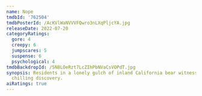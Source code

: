 ```yaml
---
name: Nope
tmdbId: '762504'
tmdbPosterId: /AcKVlWaNVVVFQwro3nLXqPljcYA.jpg
releaseDate: 2022-07-20
categoryRatings:
  gore: 4
  creepy: 6
  jumpscares: 5
  suspense: 6
  psychological: 4
tmdbBackdropId: /5N8LOeRzt7LcZIhPbNVaCsVOPdT.jpg
synopsis: Residents in a lonely gulch of inland California bear witness to an uncanny,
  chilling discovery.
aiRatings: true
---
```


